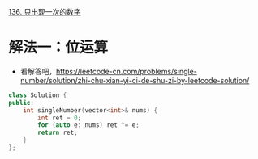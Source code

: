 [136. 只出现一次的数字](https://leetcode-cn.com/problems/single-number/description/)



# 解法一：位运算
- 看解答吧，https://leetcode-cn.com/problems/single-number/solution/zhi-chu-xian-yi-ci-de-shu-zi-by-leetcode-solution/

```C++
class Solution {
public:
    int singleNumber(vector<int>& nums) {
        int ret = 0;
        for (auto e: nums) ret ^= e;
        return ret;
    }
};
```

